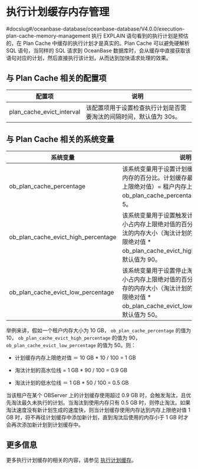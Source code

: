 # 执行计划缓存内存管理
#docslug#/oceanbase-database/oceanbase-database/V4.0.0/execution-plan-cache-memory-management
执行 EXPLAIN 语句看到的执行计划是预估的，在 Plan Cache 中缓存的执行计划才是真实的。Plan Cache 可以避免硬解析 SQL 语句，当同样的 SQL 请求到 OceanBase 数据库时，会从缓存中直接获取该语句对应的计划，然后直接执行该计划，从而达到加快请求处理的效果。

## 与 Plan Cache 相关的配置项

|            配置项            |                 说明                  |
|---------------------------|-------------------------------------|
| plan_cache_evict_interval | 该配置项用于设置检查执行计划是否需要淘汰的间隔时间，默认值为 30s。 |

## 与 Plan Cache 相关的系统变量

|                系统变量                 |                                                            说明                                                             |
|-------------------------------------|---------------------------------------------------------------------------------------------------------------------------|
| ob_plan_cache_percentage            | 该系统变量用于设置计划缓存可使用内存占租户内存的百分比。计划缓存最多可使用内存（内存上限绝对值）= 租户内存上限 \* ob_plan_cache_percentage/100，默认值为 5。                          |
| ob_plan_cache_evict_high_percentage | 该系统变量用于设置触发计划缓存淘汰的内存大小占内存上限绝对值的百分比。触发计划缓存淘汰的内存大小（淘汰计划的高水位线） = 内存上限绝对值 \* ob_plan_cache_evict_high_percentage/100，默认值为 90。 |
| ob_plan_cache_evict_low_percentage  | 该系统变量用于设置停止淘汰计划缓存的内存大小占内存上限绝对值的百分比。停止淘汰计划缓存的内存大小（淘汰计划的低水位线）= 内存上限绝对值 \* ob_plan_cache_evict_low_percentage/100，默认值为 50。                         |

举例来讲，假如一个租户内存大小为 10 GB， `ob_plan_cache_percentage` 的值为 10， `ob_plan_cache_evict_high_percentage` 的值为 90， `ob_plan_cache_evict_low_percentage` 的值为 50。则：

* 计划缓存内存上限绝对值 ＝ 10 GB \* 10 / 100 = 1 GB

* 淘汰计划的高水位线 = 1 GB \* 90 / 100 = 0.9 GB

* 淘汰计划的低水位线 ＝ 1 GB \* 50 / 100 = 0.5 GB

当该租户在某个 OBServer 上的计划缓存使用超过 0.9 GB 时，会触发淘汰，且优先淘汰最久未执行的计划。当淘汰到使用内存只有 0.5 GB 时，则停止淘汰。如果淘汰速度没有新计划生成的速度快，则当计划缓存使用内存达到内存上限绝对值 1 GB 时，将不再往计划缓存中添加新计划，直到淘汰后使用的内存小于 1 GB 时才会再次添加新计划到计划缓存中。

## 更多信息

更多执行计划缓存的相关的内容，请参见 [执行计划缓存](../../9.sql-optimization/2.sql-execution-plan/3.execution-plan-cache.md)。
